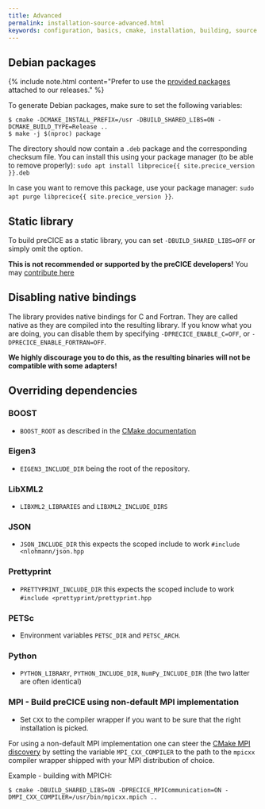 ```yaml
---
title: Advanced
permalink: installation-source-advanced.html
keywords: configuration, basics, cmake, installation, building, source
---
```


## Debian packages

{% include note.html content="Prefer to use the [provided packages](https://github.com/precice/precice/releases) attached to our releases." %}

To generate Debian packages, make sure to set the following variables:
```
$ cmake -DCMAKE_INSTALL_PREFIX=/usr -DBUILD_SHARED_LIBS=ON -DCMAKE_BUILD_TYPE=Release ..
$ make -j $(nproc) package
```

The directory should now contain a `.deb` package and the corresponding checksum file.
You can install this using your package manager (to be able to remove properly): `sudo apt install libprecice{{ site.precice_version }}.deb`

In case you want to remove this package, use your package manager: `sudo apt purge libprecice{{ site.precice_version }}`.

## Static library

To build preCICE as a static library, you can set `-DBUILD_SHARED_LIBS=OFF` or simply omit the option.

__This is not recommended or supported by the preCICE developers!__ You may [contribute here](https://github.com/precice/precice/pull/343)

## Disabling native bindings

The library provides native bindings for C and Fortran.
They are called native as they are compiled into the resulting library.
If you know what you are doing, you can disable them by specifying `-DPRECICE_ENABLE_C=OFF`, or `-DPRECICE_ENABLE_FORTRAN=OFF`.

**We highly discourage you to do this, as the resulting binaries will not be compatible with some adapters!**

## Overriding dependencies

### BOOST
* `BOOST_ROOT` as described in the [CMake documentation](https://cmake.org/cmake/help/v3.10/module/FindBoost.html)

### Eigen3
* `EIGEN3_INCLUDE_DIR` being the root of the repository.

### LibXML2
* `LIBXML2_LIBRARIES` and `LIBXML2_INCLUDE_DIRS`

### JSON
* `JSON_INCLUDE_DIR` this expects the scoped include to work `#include <nlohmann/json.hpp`

### Prettyprint
* `PRETTYPRINT_INCLUDE_DIR` this expects the scoped include to work `#include <prettyprint/prettyprint.hpp`

### PETSc
* Environment variables `PETSC_DIR` and `PETSC_ARCH`.

### Python
* `PYTHON_LIBRARY`, `PYTHON_INCLUDE_DIR`, `NumPy_INCLUDE_DIR` (the two latter are often identical)

### MPI - Build preCICE using non-default MPI implementation
* Set `CXX` to the compiler wrapper if you want to be sure that the right installation is picked.

For using a non-default MPI implementation one can steer the [CMake MPI discovery](https://cmake.org/cmake/help/v3.10/module/FindMPI.html#variables-for-locating-mpi) by setting the variable `MPI_CXX_COMPILER` to the path to the `mpicxx` compiler wrapper shipped with your MPI distribution of choice.

Example - building with MPICH:
```
$ cmake -DBUILD_SHARED_LIBS=ON -DPRECICE_MPICommunication=ON -DMPI_CXX_COMPILER=/usr/bin/mpicxx.mpich ..
```

